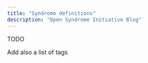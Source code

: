 ```yaml
---
title: "Syndrome definitions"
description: "Open Syndrome Initiative Blog"
---
```


TODO

Add also a list of tags
